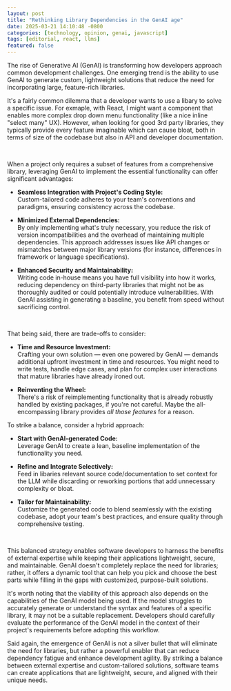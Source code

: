 ```yaml
---
layout: post
title: "Rethinking Library Dependencies in the GenAI age"
date: 2025-03-21 14:10:48 -0800
categories: [technology, opinion, genai, javascript]
tags: [editorial, react, llms]
featured: false
---
```


The rise of Generative AI (GenAI) is transforming how developers approach common development challenges. One emerging trend is the ability to use GenAI to generate custom, lightweight solutions that reduce the need for incorporating large, feature-rich libraries.

It's a fairly common dilemma that a developer wants to use a libary to solve a specific issue. For exmaple, with React, I might want a component that enables more complex drop down menu functionality (like a nice inline "select many" UX). However, when looking for good 3rd party libraries, they typically provide every feature imaginable which can cause bloat, both in terms of size of the codebase but also in API and developer documentation.

&nbsp;

When a project only requires a subset of features from a comprehensive library, leveraging GenAI to implement the essential functionality can offer significant advantages:

- **Seamless Integration with Project's Coding Style:**  
  Custom-tailored code adheres to your team's conventions and paradigms, ensuring consistency across the codebase.

- **Minimized External Dependencies:**  
  By only implementing what's truly necessary, you reduce the risk of version incompatibilities and the overhead of maintaining multiple dependencies. This approach addresses issues like API changes or mismatches between major library versions (for instance, differences in framework or language specifications).

- **Enhanced Security and Maintainability:**  
  Writing code in-house means you have full visibility into how it works, reducing dependency on third-party libraries that might not be as thoroughly audited or could potentially introduce vulnerabilities. With GenAI assisting in generating a baseline, you benefit from speed without sacrificing control.

&nbsp;

That being said, there are trade-offs to consider:

- **Time and Resource Investment:**  
  Crafting your own solution — even one powered by GenAI — demands additional upfront investment in time and resources. You might need to write tests, handle edge cases, and plan for complex user interactions that mature libraries have already ironed out.

- **Reinventing the Wheel:**  
  There's a risk of reimplementing functionality that is already robustly handled by existing packages, if you're not careful. Maybe the all-encompassing library provides _all those features_ for a reason.

To strike a balance, consider a hybrid approach:

- **Start with GenAI-generated Code:**  
  Leverage GenAI to create a lean, baseline implementation of the functionality you need.

- **Refine and Integrate Selectively:**  
  Feed in libaries relevant source code/documentation to set context for the LLM while discarding or reworking portions that add unnecessary complexity or bloat.

- **Tailor for Maintainability:**  
  Customize the generated code to blend seamlessly with the existing codebase, adopt your team's best practices, and ensure quality through comprehensive testing.

&nbsp;

This balanced strategy enables software developers to harness the benefits of external expertise while keeping their applications lightweight, secure, and maintainable. GenAI doesn't completely replace the need for libraries; rather, it offers a dynamic tool that can help you pick and choose the best parts while filling in the gaps with customized, purpose-built solutions.

It's worth noting that the viability of this approach also depends on the capabilities of the GenAI model being used. If the model struggles to accurately generate or understand the syntax and features of a specific library, it may not be a suitable replacement. Developers should carefully evaluate the performance of the GenAI model in the context of their project's requirements before adopting this workflow.

Said again, the emergence of GenAI is not a silver bullet that will eliminate the need for libraries, but rather a powerful enabler that can reduce dependency fatigue and enhance development agility. By striking a balance between external expertise and custom-tailored solutions, software teams can create applications that are lightweight, secure, and aligned with their unique needs.
